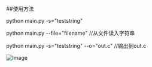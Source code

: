  ##使用方法 
 
python main.py -s="teststring" 

python main.py --file="filename" //从文件读入字符串 

python main.py -s="teststring" --o="out.c" //输出到out.c 



![Image](https://raw.githubusercontent.com/lxwAsm/myprojects/master/python/CppStringConfusion/%E5%B1%8F%E5%B9%95%E5%BF%AB%E7%85%A7%202019-03-26%20%E4%B8%8B%E5%8D%882.24.39.png)
